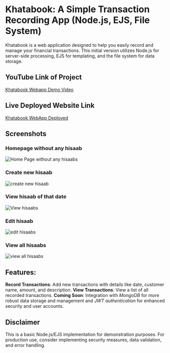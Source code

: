 # Khatabook: A Simple Transaction Recording App (Node.js, EJS, File System)
Khatabook is a web application designed to help you easily record and manage your financial transactions. This initial version utilizes Node.js for server-side processing, EJS for templating, and the file system for data storage.

## YouTube Link of Project
[Khatabook Webapp Demo Video](https://youtu.be/fWWyBf6AwsU)

## Live Deployed Website Link
[Khatabook WebApp Deployed](https://khatabookapp.onrender.com/)

## Screenshots
### Homepage without any hisaab
![Home Page without any hisaabs](https://i.postimg.cc/brnNdStP/Screenshot-2024-07-27-153646.png)

### Create new hisaab
![create new hisaab](https://i.postimg.cc/PfvqS9F7/Screenshot-2024-07-27-153701.png)

### View hisaab of that date
![View hisaabs](https://i.postimg.cc/RVrZydkZ/Screenshot-2024-07-27-153738.png)

### Edit hisaab
![edit hisaabs](https://i.postimg.cc/nhpcczc8/Screenshot-2024-07-27-153759.png)

### View all hisaabs
![view all hisaabs](https://i.postimg.cc/Qxpd35Dk/Screenshot-2024-07-27-153812.png)

## Features:

**Record Transactions**: Add new transactions with details like date, customer name, amount, and description.
**View Transactions**: View a list of all recorded transactions.
**Coming Soon**: Integration with *MongoDB* for more robust data storage and management and *JWT authentication* for enhanced security and user accounts.

## Disclaimer
This is a basic Node.js/EJS implementation for demonstration purposes. For production use, consider implementing security measures, data validation, and error handling.

